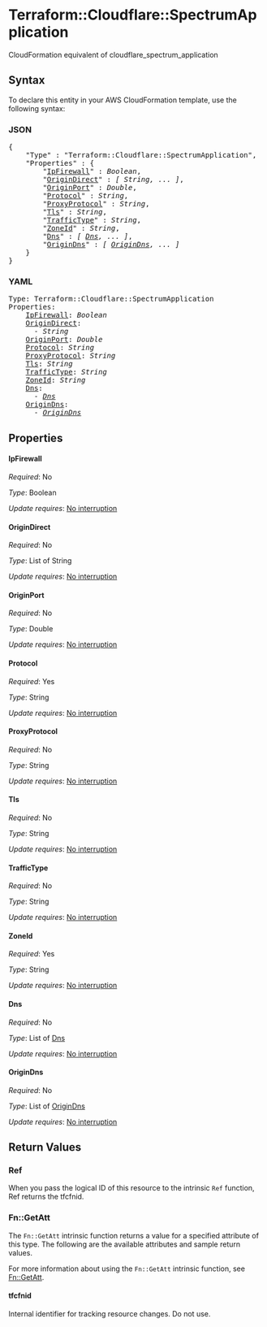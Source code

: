 # Terraform::Cloudflare::SpectrumApplication

CloudFormation equivalent of cloudflare_spectrum_application

## Syntax

To declare this entity in your AWS CloudFormation template, use the following syntax:

### JSON

<pre>
{
    "Type" : "Terraform::Cloudflare::SpectrumApplication",
    "Properties" : {
        "<a href="#ipfirewall" title="IpFirewall">IpFirewall</a>" : <i>Boolean</i>,
        "<a href="#origindirect" title="OriginDirect">OriginDirect</a>" : <i>[ String, ... ]</i>,
        "<a href="#originport" title="OriginPort">OriginPort</a>" : <i>Double</i>,
        "<a href="#protocol" title="Protocol">Protocol</a>" : <i>String</i>,
        "<a href="#proxyprotocol" title="ProxyProtocol">ProxyProtocol</a>" : <i>String</i>,
        "<a href="#tls" title="Tls">Tls</a>" : <i>String</i>,
        "<a href="#traffictype" title="TrafficType">TrafficType</a>" : <i>String</i>,
        "<a href="#zoneid" title="ZoneId">ZoneId</a>" : <i>String</i>,
        "<a href="#dns" title="Dns">Dns</a>" : <i>[ <a href="dns.md">Dns</a>, ... ]</i>,
        "<a href="#origindns" title="OriginDns">OriginDns</a>" : <i>[ <a href="origindns.md">OriginDns</a>, ... ]</i>
    }
}
</pre>

### YAML

<pre>
Type: Terraform::Cloudflare::SpectrumApplication
Properties:
    <a href="#ipfirewall" title="IpFirewall">IpFirewall</a>: <i>Boolean</i>
    <a href="#origindirect" title="OriginDirect">OriginDirect</a>: <i>
      - String</i>
    <a href="#originport" title="OriginPort">OriginPort</a>: <i>Double</i>
    <a href="#protocol" title="Protocol">Protocol</a>: <i>String</i>
    <a href="#proxyprotocol" title="ProxyProtocol">ProxyProtocol</a>: <i>String</i>
    <a href="#tls" title="Tls">Tls</a>: <i>String</i>
    <a href="#traffictype" title="TrafficType">TrafficType</a>: <i>String</i>
    <a href="#zoneid" title="ZoneId">ZoneId</a>: <i>String</i>
    <a href="#dns" title="Dns">Dns</a>: <i>
      - <a href="dns.md">Dns</a></i>
    <a href="#origindns" title="OriginDns">OriginDns</a>: <i>
      - <a href="origindns.md">OriginDns</a></i>
</pre>

## Properties

#### IpFirewall

_Required_: No

_Type_: Boolean

_Update requires_: [No interruption](https://docs.aws.amazon.com/AWSCloudFormation/latest/UserGuide/using-cfn-updating-stacks-update-behaviors.html#update-no-interrupt)

#### OriginDirect

_Required_: No

_Type_: List of String

_Update requires_: [No interruption](https://docs.aws.amazon.com/AWSCloudFormation/latest/UserGuide/using-cfn-updating-stacks-update-behaviors.html#update-no-interrupt)

#### OriginPort

_Required_: No

_Type_: Double

_Update requires_: [No interruption](https://docs.aws.amazon.com/AWSCloudFormation/latest/UserGuide/using-cfn-updating-stacks-update-behaviors.html#update-no-interrupt)

#### Protocol

_Required_: Yes

_Type_: String

_Update requires_: [No interruption](https://docs.aws.amazon.com/AWSCloudFormation/latest/UserGuide/using-cfn-updating-stacks-update-behaviors.html#update-no-interrupt)

#### ProxyProtocol

_Required_: No

_Type_: String

_Update requires_: [No interruption](https://docs.aws.amazon.com/AWSCloudFormation/latest/UserGuide/using-cfn-updating-stacks-update-behaviors.html#update-no-interrupt)

#### Tls

_Required_: No

_Type_: String

_Update requires_: [No interruption](https://docs.aws.amazon.com/AWSCloudFormation/latest/UserGuide/using-cfn-updating-stacks-update-behaviors.html#update-no-interrupt)

#### TrafficType

_Required_: No

_Type_: String

_Update requires_: [No interruption](https://docs.aws.amazon.com/AWSCloudFormation/latest/UserGuide/using-cfn-updating-stacks-update-behaviors.html#update-no-interrupt)

#### ZoneId

_Required_: Yes

_Type_: String

_Update requires_: [No interruption](https://docs.aws.amazon.com/AWSCloudFormation/latest/UserGuide/using-cfn-updating-stacks-update-behaviors.html#update-no-interrupt)

#### Dns

_Required_: No

_Type_: List of <a href="dns.md">Dns</a>

_Update requires_: [No interruption](https://docs.aws.amazon.com/AWSCloudFormation/latest/UserGuide/using-cfn-updating-stacks-update-behaviors.html#update-no-interrupt)

#### OriginDns

_Required_: No

_Type_: List of <a href="origindns.md">OriginDns</a>

_Update requires_: [No interruption](https://docs.aws.amazon.com/AWSCloudFormation/latest/UserGuide/using-cfn-updating-stacks-update-behaviors.html#update-no-interrupt)

## Return Values

### Ref

When you pass the logical ID of this resource to the intrinsic `Ref` function, Ref returns the tfcfnid.

### Fn::GetAtt

The `Fn::GetAtt` intrinsic function returns a value for a specified attribute of this type. The following are the available attributes and sample return values.

For more information about using the `Fn::GetAtt` intrinsic function, see [Fn::GetAtt](https://docs.aws.amazon.com/AWSCloudFormation/latest/UserGuide/intrinsic-function-reference-getatt.html).

#### tfcfnid

Internal identifier for tracking resource changes. Do not use.

